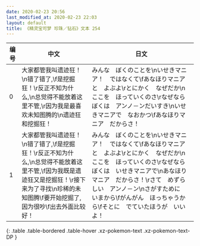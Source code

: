 ```yaml
---
date: 2020-02-23 20:56
last_modified_at: 2020-02-23 22:03
layout: default
title: 《精灵宝可梦 珍珠／钻石》文本 254
---
```

| 编号 | 中文 | 日文 |
| ---- | ---- | ---- |
| 0 | 大家都管我叫遗迹狂！\n错了错了,\f是挖掘狂！\r反正不知为什么,\n总觉得不能放着这里不管,\r因为我是最喜欢未知图腾的\n遗迹狂和挖掘狂！ | みんな　ぼくのことを\nいせきマニア！　ではなくて\fあなほりマニアと　よぶよ\rとにかく　なぜだか\nここを　ほっていくのさ\rなぜなら　ぼくは　アンノ－ンだいすき\nいせきマニアで　なおかつ\fあなほりマニア　だからさ！ |
| 1 | 大家都管我叫遗迹狂！\n错了错了,\f是挖掘狂！\r反正不知为什么,\n总觉得不能放着这里不管,\f因为我既是遗迹狂又是挖掘狂！\r接下来为了寻找\n珍稀的未知图腾\f要开始挖掘了,因为很吵\f出去外面比较好！ | みんな　ぼくのことを\nいせきマニア！　ではなくて\fあなほりマニアと　よぶよ\rとにかく　なぜだか\nここを　ほっていくのさ\rなぜなら　ぼくは　いせきマニアで\nあなほりマニア　だからさ！\rさて　めずらしい　アンノ－ン\nさがすために　いまから\fがんがん　ほっちゃうから\fそとに　でていたほうが　いいよ！ |
{: .table .table-bordered .table-hover .xz-pokemon-text .xz-pokemon-text-DP }